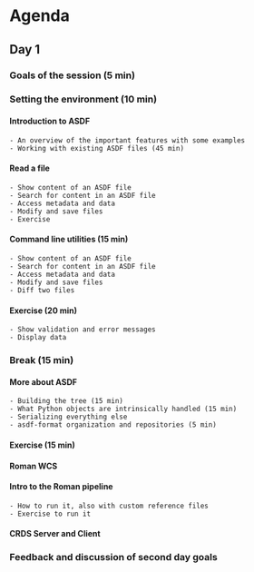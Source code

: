 # Agenda

## Day 1

### Goals of the session (5 min)
### Setting the environment (10 min) 

#### Introduction to ASDF
    - An overview of the important features with some examples
    - Working with existing ASDF files (45 min)
#### Read a file
    - Show content of an ASDF file
    - Search for content in an ASDF file
    - Access metadata and data
    - Modify and save files
    - Exercise
#### Command line utilities (15 min)
    - Show content of an ASDF file
    - Search for content in an ASDF file
    - Access metadata and data
    - Modify and save files
    - Diff two files
#### Exercise (20 min)
    - Show validation and error messages
    - Display data
### Break (15 min) 
#### More about ASDF
    - Building the tree (15 min)
    - What Python objects are intrinsically handled (15 min)
    - Serializing everything else
    - asdf-format organization and repositories (5 min)
#### Exercise (15 min)
#### Roman WCS
#### Intro to the Roman pipeline
    - How to run it, also with custom reference files
    - Exercise to run it
#### CRDS Server and Client
### Feedback and discussion of second day goals
